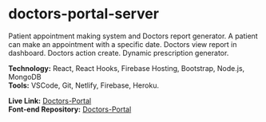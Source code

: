 # doctors-portal-server
Patient appointment making system and Doctors report generator. A patient can make an appointment with a specific date. Doctors view report in dashboard. Doctors action create. Dynamic prescription generator.

**Technology:** React, React Hooks, Firebase Hosting, Bootstrap, Node.js, MongoDB\
**Tools:** VSCode, Git, Netlify, Firebase, Heroku.

**Live Link:** [Doctors-Portal](https://doctors-portal-cc647.web.app/)\
**Font-end Repository:** [Doctors-Portal](https://github.com/shahnewaz171/doctors-portal)






